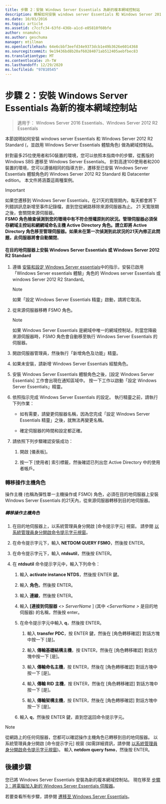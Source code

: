 ```yaml
---
title: 步驟 2：安裝 Windows Server Essentials 為新的複本網域控制站
description: 瞭解如何安裝 windows server Essentials 和 Windows Server 2012 R2 Standard (，並啟用 Windows Server Essentials 體驗角色) 作為網域控制站。
ms.date: 10/03/2016
ms.topic: article
ms.assetid: c7ccfc34-63fd-436b-a1cd-e05810f60bfe
author: nnamuhcs
ms.author: geschuma
manager: mtillman
ms.openlocfilehash: 64e6cbbf3eefd34e9373dcb1e49b3626e6014368
ms.sourcegitcommit: 9e19436bd8b20af60284071ab512405aebfbec83
ms.translationtype: MT
ms.contentlocale: zh-TW
ms.lasthandoff: 12/29/2020
ms.locfileid: "97810545"
---
```

# <a name="step-2-install-windows-server-essentials-as-a-new-replica-domain-controller"></a>步驟 2：安裝 Windows Server Essentials 為新的複本網域控制站

>適用于： Windows Server 2016 Essentials、Windows Server 2012 R2 Essentials

本節說明如何安裝 windows server Essentials 和 Windows Server 2012 R2 Standard (，並啟用 Windows Server Essentials 體驗角色) 做為網域控制站。

 針對最多25位使用者和50裝置的環境，您可以依照本指南中的步驟，從舊版的 Windows SBS 遷移至 Windows Server Essentials。 針對高達100使用者和200裝置的環境，您可以遵循相同的指導方針，遷移至已安裝 Windows Server Essentials 體驗角色的 Windows Server 2012 R2 Standard 和 Datacenter edition。 本文件將涵蓋這兩種案例。

> [!IMPORTANT]
>  如果您遷移到 Windows Server Essentials，在21天的寬限期內，每天都會將下列錯誤訊息新增至事件記錄檔，直到您從網路移除來源伺服器為止。 21 天寬限期之後，會關閉來源伺服器。 <br> **FSMO 角色檢查偵測到您的環境中有不符合授權原則的狀況。管理伺服器必須保存網域主控站和網網域命名主機 Active Directory 角色。請立即將 Active Directory 角色移至管理伺服器。如果未在第一次偵測到此狀況的21天內修正此問題，此伺服器將會自動關閉**。

#### <a name="install-windows-server-essentials-or-windows-server-2012-r2-standard-on-the-destination-server"></a>在目的地伺服器上安裝 Windows Server Essentials 或 Windows Server 2012 R2 Standard

1.  遵循 [安裝和設定 Windows Server essentials](../install/Install-and-Configure-Windows-Server-Essentials-or-Windows-Server-Essentials-Experience.md)中的指示，安裝已啟用「Windows Server essentials 體驗」角色的 Windows server Essentials 或 windows Server 2012 R2 Standard。

    > [!NOTE]
    >  如果「設定 Windows Server Essentials 精靈」啟動，請將它取消。

2.  從來源伺服器移轉 FSMO 角色。

    > [!NOTE]
    >  如果 Windows Server Essentials 是網域中唯一的網域控制站，則當您降級來源伺服器時，FSMO 角色會自動移至執行 Windows Server Essentials 的伺服器。

3.  開啟伺服器管理員，然後執行「新增角色及功能」精靈。

4.  如果未安裝，請新增 Windows Server Essentials 經驗角色。

5.  安裝 Windows Server Essentials 體驗角色之後，[設定 Windows Server Essentials] 工作會出現在通知區域中。 按一下工作以啟動「設定 Windows Server Essentials」精靈。

6.  依照指示完成 Windows Server Essentials 的設定。 執行精靈之前，請執行下列作業：

    -   如有需要，請變更伺服器名稱，因為您完成「設定 Windows Server Essentials 精靈」之後，就無法再變更名稱。

    -   確定伺服器的時間和設定都正確。

7.  請依照下列步驟確認安裝成功：

    1.  開啟 [儀表板]。

    2.  按一下 [使用者] 索引標籤，然後確認已列出您 Active Directory 中的使用者帳戶。

### <a name="transfer-the-operations-master-roles"></a>轉移操作主機角色
 操作主機 (也稱為彈性單一主機操作或 FSMO) 角色，必須在目的地伺服器上安裝 Windows Server Essentials 的21天內，從來源伺服器轉移到目的地伺服器。

##### <a name="to-transfer-the-operations-master-roles"></a>轉移操作主機角色

1.  在目的地伺服器上，以系統管理員身分開啟 [命令提示字元] 視窗。 請參閱 [以系統管理員身分開啟命令提示字元視窗](https://technet.microsoft.com/library/cc947813\(v=WS.10\).aspx)。

2.  在命令提示字元下，輸入 **NETDOM QUERY FSMO**，然後按 ENTER。

3.  在命令提示字元下，輸入 **ntdsutil**，然後按 ENTER。

4.  在 **ntdsutil** 命令提示字元中，輸入下列命令：

    1.  輸入 **activate instance NTDS**，然後按 ENTER 鍵。

    2.  輸入 **角色**，然後按 ENTER。

    3.  輸入 **連線**，然後按 ENTER。

    4.  輸入 **[連接到伺服器** *<\> ServerName* ] (其中 *<ServerName \>* 是目的地伺服器) 的名稱，然後按 enter。

    5.  在命令提示字元中輸入 **q**，然後按 ENTER。

        1.  輸入 **transfer PDC**，按 ENTER 鍵，然後在 [角色轉移確認] 對話方塊中按一下 [是]。

        2.  輸入 **傳輸基礎結構主機**，按 ENTER，然後在 [角色轉移確認] 對話方塊中按一下 [是]。

        3.  輸入 **傳輸命名主機**，按 ENTER，然後在 [角色轉移確認] 對話方塊中按一下 [是]。

        4.  輸入 **傳輸 RID 主機**，按 ENTER，然後在 [角色轉移確認] 對話方塊中按一下 [是]。

        5.  輸入 **傳輸架構主機**，按 ENTER，然後在 [角色轉移確認] 對話方塊中按一下 [是]。

    6.  輸入 **q**，然後按 ENTER 鍵，直到您返回命令提示字元。

> [!NOTE]
>  從網路上的任何伺服器，您都可以確認操作主機角色已轉移到目的地伺服器。 以系統管理員身分開啟 [命令提示字元] 視窗 (如需詳細資訊，請參閱 [以系統管理員身分開啟命令提示字元視窗](https://technet.microsoft.com/library/cc947813\(v=WS.10\).aspx))。 輸入 **netdom query fsmo**，然後按 ENTER。

## <a name="next-steps"></a>後續步驟
 您已將 Windows Server Essentials 安裝為新的複本網域控制站。 現在移至 [步驟3：將電腦加入新的 Windows Server Essentials 伺服器](Step-3--Join-computers-to-the-new-Windows-Server-Essentials-server.md)。

若要查看所有步驟，請參閱 [遷移至 Windows Server Essentials](Migrate-from-Previous-Versions-to-Windows-Server-Essentials-or-Windows-Server-Essentials-Experience.md)。

